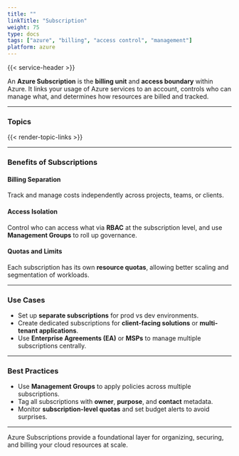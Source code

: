 ```yaml
---
title: ""
linkTitle: "Subscription"
weight: 75
type: docs
tags: ["azure", "billing", "access control", "management"]
platform: azure
---
```


{{< service-header >}}

An **Azure Subscription** is the **billing unit** and **access boundary** within Azure. It links your usage of Azure services to an account, controls who can manage what, and determines how resources are billed and tracked.

---

### Topics

{{< render-topic-links >}}

---

### Benefits of Subscriptions

#### Billing Separation

Track and manage costs independently across projects, teams, or clients.

#### Access Isolation

Control who can access what via **RBAC** at the subscription level, and use **Management Groups** to roll up governance.

#### Quotas and Limits

Each subscription has its own **resource quotas**, allowing better scaling and segmentation of workloads.

---

### Use Cases

- Set up **separate subscriptions** for prod vs dev environments.
- Create dedicated subscriptions for **client-facing solutions** or **multi-tenant applications**.
- Use **Enterprise Agreements (EA)** or **MSPs** to manage multiple subscriptions centrally.

---

### Best Practices

- Use **Management Groups** to apply policies across multiple subscriptions.
- Tag all subscriptions with **owner**, **purpose**, and **contact** metadata.
- Monitor **subscription-level quotas** and set budget alerts to avoid surprises.

---

Azure Subscriptions provide a foundational layer for organizing, securing, and billing your cloud resources at scale.
